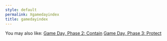 ```yaml
---
style: default
permalink: Xgamedayindex
title: gamedayindex
---
```

You may also like:
[Game Day, Phase 2: Contain](http://scp-wiki.net/gamedaypart2index)
[Game Day, Phase 3: Protect](http://scp-wiki.net/gamedaypart3index)